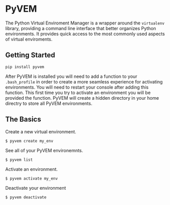 # PyVEM

The Python Virtual Enviroment Manager is a wrapper around the `virtualenv` library, providing a command line interface that better organizes Python environments. It provides quick access to the most commonly used aspects of virtual enviroments.

## Getting Started
```
pip install pyvem
```

After PyVEM is installed you will need to add a function to your `.bash_profile` in order to create a more seamless experience for activating environments. You will need to restart your console after adding this function. This first time you try to activate an environment you will be provided the function.
PyVEM will create a hidden directory in your home directry to store all PyVEM environments.

## The Basics
Create a new virtual environment.
```
$ pyvem create my_env
```
See all of your PyVEM environemnts.
```
$ pyvem list
```
Activate an environment.
```
$ pyvem activate my_env
```
Deactivate your environment
```
$ pyvem deactivate
```